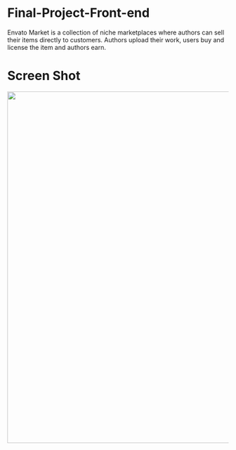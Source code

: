 # Final-Project-Front-end
Envato Market is a collection of niche marketplaces where authors can sell their items directly to customers. Authors upload their work, users buy and license the item and authors earn. 
# Screen Shot 
<img width="800" src="https://github.com/user-attachments/assets/68b13931-9193-4160-9bb7-dfa6ffec199a" />





